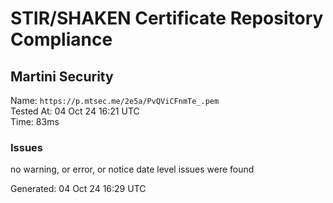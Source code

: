 # STIR/SHAKEN Certificate Repository Compliance

## Martini Security

Name: `https://p.mtsec.me/2e5a/PvQViCFnmTe_.pem`\
Tested At: 04 Oct 24 16:21 UTC\
Time: 83ms

### Issues

no warning, or error, or notice date level issues were found

Generated: 04 Oct 24 16:29 UTC